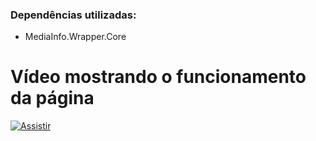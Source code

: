 ### Dependências utilizadas:
- MediaInfo.Wrapper.Core

# Vídeo mostrando o funcionamento da página

[![Assistir]()](https://www.youtube.com/watch?v=fFz9Ky5PSk8&ab_channel=ShadyRajab)

